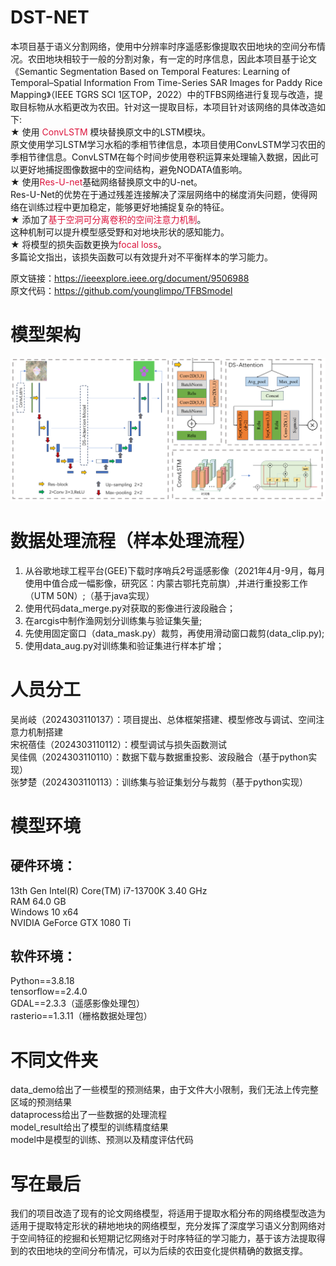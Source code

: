 # DST-NET
本项目基于语义分割网络，使用中分辨率时序遥感影像提取农田地块的空间分布情况。农田地块相较于一般的分割对象，有一定的时序信息，因此本项目基于论文《Semantic Segmentation Based on Temporal  Features: Learning of Temporal–Spatial  Information From Time-Series SAR  Images for Paddy Rice Mapping》（IEEE TGRS SCI 1区TOP，2022）中的TFBS网络进行复现与改造，提取目标物从水稻更改为农田。针对这一提取目标，本项目针对该网络的具体改造如下:  
★ 使用 <font color=DC143C>ConvLSTM</font> 模块替换原文中的LSTM模块。  
原文使用学习LSTM学习水稻的季相节律信息，本项目使用ConvLSTM学习农田的季相节律信息。ConvLSTM在每个时间步使用卷积运算来处理输入数据，因此可以更好地捕捉图像数据中的空间结构，避免NODATA值影响。  
★ 使用<font color=DC143C>Res-U-net</font>基础网络替换原文中的U-net。  
Res-U-Net的优势在于通过残差连接解决了深层网络中的梯度消失问题，使得网络在训练过程中更加稳定，能够更好地捕捉复杂的特征。  
★ 添加了<font color=DC143C>基于空洞可分离卷积的空间注意力机制</font>。  
这种机制可以提升模型感受野和对地块形状的感知能力。  
★ 将模型的损失函数更换为<font color=DC143C>focal loss</font>。  
多篇论文指出，该损失函数可以有效提升对不平衡样本的学习能力。  

原文链接：https://ieeexplore.ieee.org/document/9506988  
原文代码：https://github.com/younglimpo/TFBSmodel

# 模型架构
![模型架构](modelflow/模型架构.png)

# 数据处理流程（样本处理流程）
1. 从谷歌地球工程平台(GEE)下载时序哨兵2号遥感影像（2021年4月-9月，每月使用中值合成一幅影像，研究区：内蒙古鄂托克前旗）,并进行重投影工作（UTM 50N）;（基于java实现）
2. 使用代码data_merge.py对获取的影像进行波段融合；
3. 在arcgis中制作渔网划分训练集与验证集矢量;
4. 先使用固定窗口（data_mask.py）裁剪，再使用滑动窗口裁剪(data_clip.py);
5. 使用data_aug.py对训练集和验证集进行样本扩增；

# 人员分工
吴尚岐（2024303110137）：项目提出、总体框架搭建、模型修改与调试、空间注意力机制搭建  
宋祝蓓佳（2024303110112）：模型调试与损失函数测试  
吴佳佩（2024303110110）：数据下载与数据重投影、波段融合（基于python实现）  
张梦楚（2024303110113）：训练集与验证集划分与裁剪（基于python实现）  

# 模型环境
## 硬件环境：
13th Gen Intel(R) Core(TM) i7-13700K   3.40 GHz  
RAM 64.0 GB  
Windows 10 x64  
NVIDIA GeForce GTX 1080 Ti  
## 软件环境：
Python==3.8.18  
tensorflow==2.4.0  
GDAL==2.3.3（遥感影像处理包）  
rasterio==1.3.11（栅格数据处理包） 

# 不同文件夹
data_demo给出了一些模型的预测结果，由于文件大小限制，我们无法上传完整区域的预测结果  
dataprocess给出了一些数据的处理流程  
model_result给出了模型的训练精度结果  
model中是模型的训练、预测以及精度评估代码

# 写在最后
我们的项目改造了现有的论文网络模型，将适用于提取水稻分布的网络模型改造为适用于提取特定形状的耕地地块的网络模型，充分发挥了深度学习语义分割网络对于空间特征的挖掘和长短期记忆网络对于时序特征的学习能力，基于该方法提取得到的农田地块的空间分布情况，可以为后续的农田变化提供精确的数据支撑。
